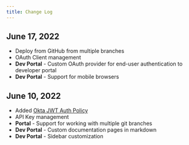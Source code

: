 ```yaml
---
title: Change Log
---
```


## June 17, 2022

- Deploy from GitHub from multiple branches
- OAuth Client management
- **Dev Portal** - Custom OAuth provider for end-user authentication to developer portal
- **Dev Portal** - Support for mobile browsers

## June 10, 2022

- Added [Okta JWT Auth Policy](./policies/okta-jwt-auth-inbound.md)
- API Key management
- **Portal** - Support for working with multiple git branches
- **Dev Portal** - Custom documentation pages in markdown
- **Dev Portal** - Sidebar customization
